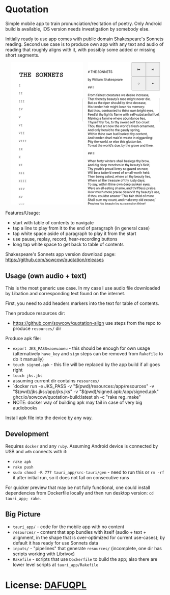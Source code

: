 # Quotation

Simple mobile app to train pronunciation/recitation of poetry.
Only Android build is available, iOS version needs investigation by somebody else.

Initially ready to use app comes with public domain Shakespeare's Sonnets reading.
Second use case is to produce own app with any text and audio of reading that roughly aligns with it, with possibly some added or missing short segments.

<p align="center">
  <img src="visuals/toc.png?raw=true" alt="Table of contents view" width="45%" style="display:inline-block; margin-right:10px;" />
  <img src="visuals/main.png?raw=true" alt="Main view" width="45%" style="display:inline-block;" />
</p>


Features/Usage:
- start with table of contents to navigate
- tap a line to play from it to the end of paragraph (in general case)
- tap white space aside of paragraph to play it from the start
- use pause, replay, record, hear-recording buttons
- long tap white space to get back to table of contents

Shakespeare's Sonnets app version download page: https://github.com/sowcow/quotation/releases

## Usage (own audio + text)

This is the most generic use case.
In my case I use audio file downloaded by Libation and corresponding text found on the internet.

First, you need to add headers markers into the text for table of contents.

Then produce resources dir:
- https://github.com/sowcow/quotation-align use steps from the repo to produce `resources/` dir

Produce apk file:
- `export JKS_PASS=aoeuaoeu` - this should be enough for own usage (alternatively `have_key` and `sign` steps can be removed from `Rakefile` to do it manually)
- `touch signed.apk` - this file will be replaced by the app build if all goes right
- `touch jks.jks`
- assuming current dir contains `resources/`
- `docker run -e JKS_PASS -v "$(pwd)/resources:/app/resources" -v "$(pwd)/jks.jks:/app/jks.jks" -v "$(pwd)/signed.apk:/app/signed.apk" ghcr.io/sowcow/quotation-build:latest sh -c "rake reg_make"
- NOTE: docker way of building apk may fail in case of very big audiobooks

Install apk file into the device by any way.

## Development

Requires `docker` and any `ruby`.
Assuming Android device is connected by USB and `adb` connects with it:

- `rake apk`
- `rake push`
- `sudo chmod -R 777 tauri_app/src-tauri/gen` - need to run this or `rm -rf` it after initial run, so it does not fail on consecutive runs

For quicker preview that may be not fully functional, one could install dependencies from Dockerfile locally and then run desktop version: `cd tauri_app; rake`.

## Big Picture

- `tauri_app/` - code for the mobile app with no content
- `resources/` - content that app bundles with itself (audio + text + alignment, in the shape that is over-optimized for current use-cases); by default it has ready for use Sonnets data
- `inputs/` - "pipelines" that generate `resources/` (incomplete, one dir has scripts working with Librivox)
- `Rakefile` - scripts that use `Dockerfile` to build the app; also there are lower level scripts at `tauri_app/Rakefile`

# License: [DAFUQPL](https://github.com/dafuqpl/dafuqpl)
